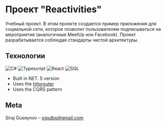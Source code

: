 # Проект "Reactivities"

Учебный проект.
В этом проекте создается пример приложения для социальной сети, которое позволит пользователям подписываться на мероприятия (аналогичные MeetUp или Facebook).
Проект разрабатывается соблюдая стандарты чистой архитектуры.


## Технологии

![C#](https://img.shields.io/badge/-.NET-090909?style=for-the-badge&logo=.net)
![Typescript](https://img.shields.io/badge/-Typescript-090909?style=for-the-badge&logo=typescript)
![React](https://img.shields.io/badge/-react-090909?style=for-the-badge&logo=react) 
![SQL](https://img.shields.io/badge/-sql-090909?style=for-the-badge&logo=mysql)


- Built in NET. 5 version
- Uses the [httprouter](https://github.com/julienschmidt/httprouter)
- Uses the CQRS pattern
## Meta

Siraj Guseynov  – sgsdbs@gmail.com
